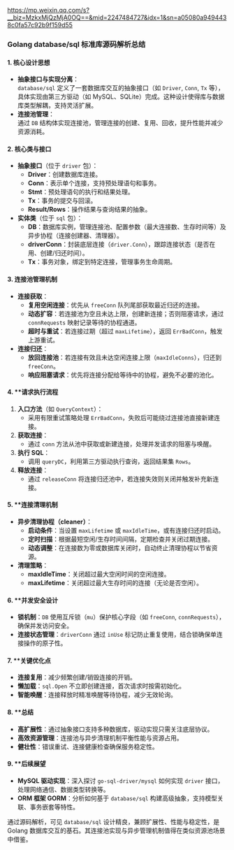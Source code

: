 https://mp.weixin.qq.com/s?__biz=MzkxMjQzMjA0OQ==&mid=2247484727&idx=1&sn=a05080a9494438c0fa57c92b9f159d55

### Golang database/sql 标准库源码解析总结

#### 1. **核心设计思想**

- **抽象接口与实现分离**：  
  `database/sql` 定义了一套数据库交互的抽象接口（如 `Driver`, `Conn`, `Tx` 等），具体实现由第三方驱动（如 MySQL、SQLite）完成。这种设计使得库与数据库类型解耦，支持灵活扩展。
- **连接池管理**：  
  通过 `DB` 结构体实现连接池，管理连接的创建、复用、回收，提升性能并减少资源消耗。

#### 2. **核心类与接口**

- **抽象接口**（位于 `driver` 包）：
  - **Driver**：创建数据库连接。
  - **Conn**：表示单个连接，支持预处理语句和事务。
  - **Stmt**：预处理语句的执行和结果处理。
  - **Tx**：事务的提交与回滚。
  - **Result/Rows**：操作结果与查询结果的抽象。
- **实体类**（位于 `sql` 包）：
  - **DB**：数据库实例，管理连接池、配置参数（最大连接数、生存时间等）及异步协程（连接创建器、清理器）。
  - **driverConn**：封装底层连接（`driver.Conn`），跟踪连接状态（是否在用、创建/归还时间）。
  - **Tx**：事务对象，绑定到特定连接，管理事务生命周期。

#### 3. **连接池管理机制**

- **连接获取**：
  - **复用空闲连接**：优先从 `freeConn` 队列尾部获取最近归还的连接。
  - **动态扩容**：若连接池为空且未达上限，创建新连接；否则阻塞请求，通过 `connRequests` 映射记录等待的协程通道。
  - **超时与重试**：若连接过期（超过 `maxLifetime`），返回 `ErrBadConn`，触发上游重试。
- **连接归还**：
  - **放回连接池**：若连接有效且未达空闲连接上限（`maxIdleConns`），归还到 `freeConn`。
  - **响应阻塞请求**：优先将连接分配给等待中的协程，避免不必要的池化。

#### 4. \*\*请求执行流程

1. **入口方法**（如 `QueryContext`）：
   - 采用有限重试策略处理 `ErrBadConn`，失败后可能绕过连接池直接新建连接。
2. **获取连接**：
   - 通过 `conn` 方法从池中获取或新建连接，处理并发请求的阻塞与唤醒。
3. **执行 SQL**：
   - 调用 `queryDC`，利用第三方驱动执行查询，返回结果集 `Rows`。
4. **释放连接**：
   - 通过 `releaseConn` 将连接归还池中，若连接失效则关闭并触发补充新连接。

#### 5. \*\*连接清理机制

- **异步清理协程（cleaner）**：
  - **启动条件**：当设置 `maxLifetime` 或 `maxIdleTime`，或有连接归还时启动。
  - **定时扫描**：根据最短空闲/生存时间间隔，定期检查并关闭过期连接。
  - **动态调整**：在连接数为零或数据库关闭时，自动终止清理协程以节省资源。
- **清理策略**：
  - **maxIdleTime**：关闭超过最大空闲时间的空闲连接。
  - **maxLifetime**：关闭超过最大生存时间的连接（无论是否空闲）。

#### 6. \*\*并发安全设计

- **锁机制**：`DB` 使用互斥锁（`mu`）保护核心字段（如 `freeConn`, `connRequests`），确保并发访问安全。
- **连接状态管理**：`driverConn` 通过 `inUse` 标记防止重复使用，结合锁确保单连接操作的原子性。

#### 7. \*\*关键优化点

- **连接复用**：减少频繁创建/销毁连接的开销。
- **懒加载**：`sql.Open` 不立即创建连接，首次请求时按需初始化。
- **智能唤醒**：连接释放时精准唤醒等待协程，减少无效轮询。

#### 8. \*\*总结

- **高扩展性**：通过抽象接口支持多种数据库，驱动实现只需关注底层协议。
- **高效资源管理**：连接池与异步清理机制平衡性能与资源占用。
- **健壮性**：错误重试、连接健康检查确保服务稳定性。

#### 9. \*\*后续展望

- **MySQL 驱动实现**：深入探讨 `go-sql-driver/mysql` 如何实现 `driver` 接口，处理网络通信、数据类型转换等。
- **ORM 框架 GORM**：分析如何基于 `database/sql` 构建高级抽象，支持模型关联、事务嵌套等特性。

通过源码解析，可见 `database/sql` 设计精良，兼顾扩展性、性能与稳定性，是 Golang 数据库交互的基石。其连接池实现与异步管理机制值得在类似资源池场景中借鉴。
